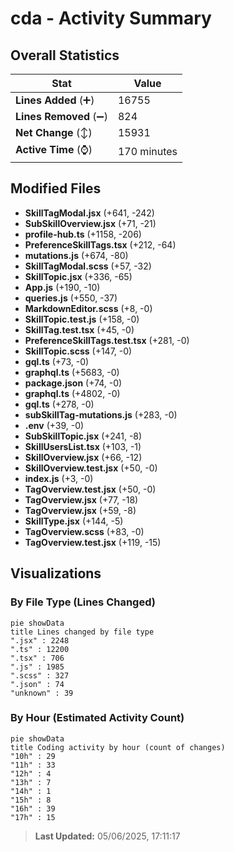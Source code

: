 # cda - Activity Summary 

## Overall Statistics

| Stat                   | Value                                                             |
| ---------------------- | ----------------------------------------------------------------- |
| **Lines Added** (➕)   | 16755                                          |
| **Lines Removed** (➖) | 824                                        |
| **Net Change** (↕)    | 15931                |
| **Active Time** (⌚)   | 170 minutes |


## Modified Files
- **SkillTagModal.jsx** (+641, -242)
- **SubSkillOverview.jsx** (+71, -21)
- **profile-hub.ts** (+1158, -206)
- **PreferenceSkillTags.tsx** (+212, -64)
- **mutations.js** (+674, -80)
- **SkillTagModal.scss** (+57, -32)
- **SkillTopic.jsx** (+336, -65)
- **App.js** (+190, -10)
- **queries.js** (+550, -37)
- **MarkdownEditor.scss** (+8, -0)
- **SkillTopic.test.js** (+158, -0)
- **SkillTag.test.tsx** (+45, -0)
- **PreferenceSkillTags.test.tsx** (+281, -0)
- **SkillTopic.scss** (+147, -0)
- **gql.ts** (+73, -0)
- **graphql.ts** (+5683, -0)
- **package.json** (+74, -0)
- **graphql.ts** (+4802, -0)
- **gql.ts** (+278, -0)
- **subSkillTag-mutations.js** (+283, -0)
- **.env** (+39, -0)
- **SubSkillTopic.jsx** (+241, -8)
- **SkillUsersList.tsx** (+103, -1)
- **SkillOverview.jsx** (+66, -12)
- **SkillOverview.test.jsx** (+50, -0)
- **index.js** (+3, -0)
- **TagOverview.test.jsx** (+50, -0)
- **TagOverview.jsx** (+77, -18)
- **TagOverview.jsx** (+59, -8)
- **SkillType.jsx** (+144, -5)
- **TagOverview.scss** (+83, -0)
- **TagOverview.test.jsx** (+119, -15)

## Visualizations

### By File Type (Lines Changed)

```mermaid
pie showData
title Lines changed by file type
".jsx" : 2248
".ts" : 12200
".tsx" : 706
".js" : 1985
".scss" : 327
".json" : 74
"unknown" : 39
```

### By Hour (Estimated Activity Count)

```mermaid
pie showData
title Coding activity by hour (count of changes)
"10h" : 29
"11h" : 33
"12h" : 4
"13h" : 7
"14h" : 1
"15h" : 8
"16h" : 39
"17h" : 15
```


> **Last Updated:** 05/06/2025, 17:11:17